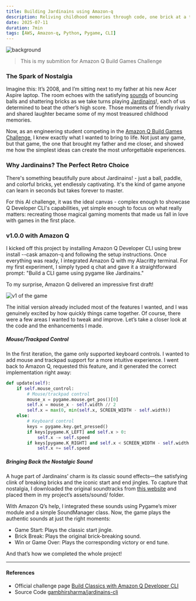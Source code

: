 ```yaml
---
title: Building Jardinains using Amazon-q
description: Reliving childhood memories through code, one brick at a time
date: 2025-07-11
duration: 7min
tags: [AWS, Amazon-q, Python, Pygame, CLI]
---
```


![background](/blog-assets/jardinains-cli-game/jardinains.png)

> This is my submition for Amazon Q Build Games Challenge

### The Spark of Nostalgia

Imagine this: It’s 2008, and I’m sitting next to my father at his new Acer Aspire laptop. The room echoes with the satisfying [sounds](https://downloads.khinsider.com/game-soundtracks/album/jardinains-windows-gamerip-2001) of bouncing balls and shattering bricks as we take turns playing [Jardinains](https://www.google.com/search?q=Jardinains&sourceid=chrome&ie=UTF-8)!, each of us determined to beat the other’s high score. Those moments of friendly rivalry and shared laughter became some of my most treasured childhood memories.

Now, as an engineering student competing in the [Amazon Q Build Games Challenge](https://builder.aws.com/content/2y6egGcPAGQs8EwtQUM9KAONojz/build-games-challenge-build-classics-with-amazon-q-developer-cli), I knew exactly what I wanted to bring to life. Not just any game, but that game, the one that brought my father and me closer, and showed me how the simplest ideas can create the most unforgettable experiences.

### Why Jardinains? The Perfect Retro Choice

There's something beautifully pure about Jardinains! - just a ball, paddle, and colorful bricks, yet endlessly captivating. It's the kind of game anyone can learn in seconds but takes forever to master.

For this AI challenge, it was the ideal canvas - complex enough to showcase Q Developer CLI's capabilities, yet simple enough to focus on what really matters: recreating those magical gaming moments that made us fall in love with games in the first place.

### v1.0.0 with Amazon Q

I kicked off this project by installing Amazon Q Developer CLI using brew install --cask amazon-q and following the setup instructions. Once everything was ready, I integrated Amazon Q with my Alacritty terminal. For my first experiment, I simply typed q chat and gave it a straightforward prompt:
"Build a CLI game using pygame like Jardinains."

To my surprise, Amazon Q delivered an impressive first draft!

![v1 of the game](/blog-assets/jardinains-cli-game/v1.png)

The initial version already included most of the features I wanted, and I was genuinely excited by how quickly things came together. Of course, there were a few areas I wanted to tweak and improve. Let’s take a closer look at the code and the enhancements I made.

##### **Mouse/Trackpad Control**

In the first iteration, the game only supported keyboard controls. I wanted to add mouse and trackpad support for a more intuitive experience. I went back to Amazon Q, requested this feature, and it generated the correct implementation right away:

```python
def update(self):
    if self.mouse_control:
        # Mouse/trackpad control
        mouse_x = pygame.mouse.get_pos()[0]
        self.x = mouse_x - self.width // 2
        self.x = max(0, min(self.x, SCREEN_WIDTH - self.width))
    else:
        # Keyboard control
        keys = pygame.key.get_pressed()
        if keys[pygame.K_LEFT] and self.x > 0:
            self.x -= self.speed
        if keys[pygame.K_RIGHT] and self.x < SCREEN_WIDTH - self.width:
            self.x += self.speed
```

##### **Bringing Back the Nostalgic Sound**

A huge part of Jardinains’ charm is its classic sound effects—the satisfying clink of breaking bricks and the iconic start and end jingles. To capture that nostalgia, I downloaded the original soundtracks from [this website](https://downloads.khinsider.com/game-soundtracks/album/jardinains-windows-gamerip-2001) and placed them in my project’s assets/sound/ folder.

With Amazon Q’s help, I integrated these sounds using Pygame’s mixer module and a simple SoundManager class. Now, the game plays the authentic sounds at just the right moments:

- Game Start: Plays the classic start jingle.
- Brick Break: Plays the original brick-breaking sound.
- Win or Game Over: Plays the corresponding victory or end tune.

And that’s how we completed the whole project!

---

#### **References**
- Official challenge page [Build Classics with Amazon Q Developer CLI](https://builder.aws.com/content/2y6egGcPAGQs8EwtQUM9KAONojz/build-games-challenge-build-classics-with-amazon-q-developer-cli)
- Source Code [gambhirsharma/jardinains-cli](https://github.com/gambhirsharma/jardinain-cli-game)
